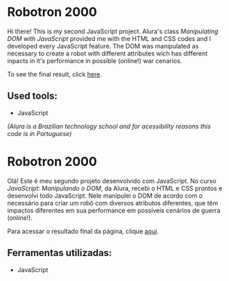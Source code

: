 # Robotron 2000

Hi there! This is my second JavaScript project. Alura's class *Manipulating DOM with JavaScript* provided me with the HTML and CSS codes and I developed every JavaScript feature. The DOM was manipulated as necessary to create a robot with different attributes wich has different inpacts in it's performance in possible (online!) war cenarios.

To see the final result, click [here](https://robotron2000-lyart-omega.vercel.app/).

## Used tools:

* JavaScript

*(Alura is a Brazilian technology school and for acessibility reasons this code is in Portuguese)*

#

# Robotron 2000

Olá! Este é meu segundo projeto desenvolvido com JavaScript. No curso *JavaScript: Manipulando o DOM*, da Alura, recebi o HTML e CSS prontos e desenvolvi todo JavaScript. Nele manipulei o DOM de acordo com o necessário para criar um robô com diversos atributos diferentes, que têm impactos diferentes em sua performance em possíveis cenários de guerra (online!).

Para acessar o resultado final da página, clique [aqui](https://robotron2000-lyart-omega.vercel.app/).

## Ferramentas utilizadas:

* JavaScript
